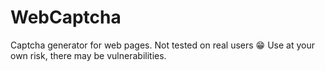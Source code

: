 # WebCaptcha
Captcha generator for web pages. Not tested on real users 😁 Use at your own risk, there may be vulnerabilities.
